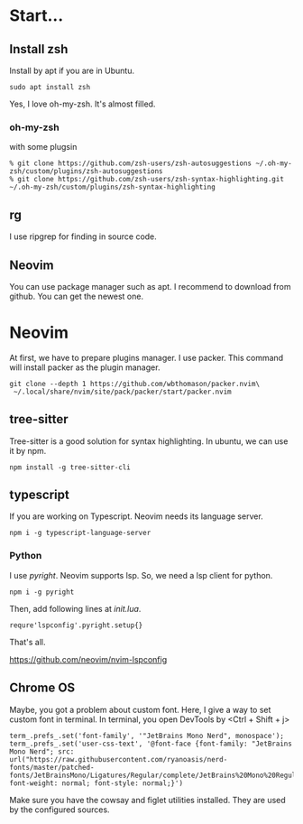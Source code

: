 
# Start...

## Install zsh

Install by apt if you are in Ubuntu. 

```
sudo apt install zsh
```

Yes, I love oh-my-zsh. It's almost filled.

### oh-my-zsh

with some plugsin

```
% git clone https://github.com/zsh-users/zsh-autosuggestions ~/.oh-my-zsh/custom/plugins/zsh-autosuggestions 
% git clone https://github.com/zsh-users/zsh-syntax-highlighting.git ~/.oh-my-zsh/custom/plugins/zsh-syntax-highlighting

```

## rg

I use ripgrep for finding in source code.


## Neovim

You can use package manager such as apt. I recommend to download from github. You can get the newest one.


# Neovim

At first, we have to prepare plugins manager. I use packer. This command will install packer as the plugin manager.

```
git clone --depth 1 https://github.com/wbthomason/packer.nvim\
 ~/.local/share/nvim/site/pack/packer/start/packer.nvim
```

## tree-sitter

Tree-sitter is a good solution for syntax highlighting. In ubuntu, we can use it by npm.

```
npm install -g tree-sitter-cli
```

## typescript

If you are working on Typescript. Neovim needs its language server.
```
npm i -g typescript-language-server
```


### Python

I use *pyright*. Neovim supports lsp. So, we need a lsp client for python. 

```
npm i -g pyright
```

Then, add following lines at *init.lua*.

```
requre'lspconfig'.pyright.setup{}
```
That's all.

https://github.com/neovim/nvim-lspconfig


## Chrome OS 

Maybe, you got a problem about custom font. Here, I give a way to set custom font in terminal.
In terminal, you open DevTools by <Ctrl + Shift + j>

```
term_.prefs_.set('font-family', '"JetBrains Mono Nerd", monospace');
term_.prefs_.set('user-css-text', '@font-face {font-family: "JetBrains Mono Nerd"; src: url("https://raw.githubusercontent.com/ryanoasis/nerd-fonts/master/patched-fonts/JetBrainsMono/Ligatures/Regular/complete/JetBrains%20Mono%20Regular%20Nerd%20Font%20Complete%20Mono.ttf"); font-weight: normal; font-style: normal;}')
```



Make sure you have the cowsay and figlet utilities installed. They are used by the configured sources.


